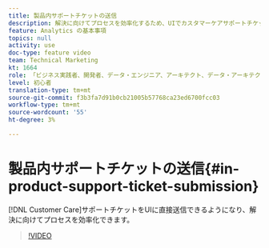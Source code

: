```yaml
---
title: 製品内サポートチケットの送信
description: 解決に向けてプロセスを効率化するため、UIでカスタマーケアサポートチケットを直接送信できるようになりました。
feature: Analytics の基本事項
topics: null
activity: use
doc-type: feature video
team: Technical Marketing
kt: 1664
role: 「ビジネス実践者、開発者、データ・エンジニア、アーキテクト、データ・アーキテクト、管理者、リーダー」
level: 初心者
translation-type: tm+mt
source-git-commit: f3b3fa7d91b0cb21005b57768ca23ed6700fcc03
workflow-type: tm+mt
source-wordcount: '55'
ht-degree: 3%

---
```



# 製品内サポートチケットの送信{#in-product-support-ticket-submission}

[!DNL Customer Care]サポートチケットをUIに直接送信できるようになり、解決に向けてプロセスを効率化できます。

>[!VIDEO](https://video.tv.adobe.com/v/23133/?quality=12)
